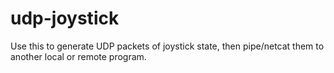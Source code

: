 # udp-joystick
Use this to generate UDP packets of joystick state, then pipe/netcat them to another local or remote program.
